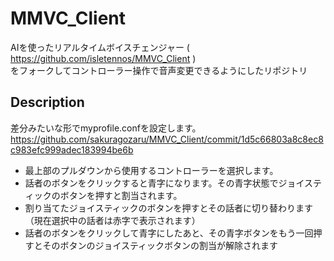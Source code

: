 MMVC_Client
====

AIを使ったリアルタイムボイスチェンジャー ( https://github.com/isletennos/MMVC_Client )  
をフォークしてコントローラー操作で音声変更できるようにしたリポジトリ

## Description
差分みたいな形でmyprofile.confを設定します。  
https://github.com/sakuragozaru/MMVC_Client/commit/1d5c66803a8c8ec8c983efc999adec183994be6b  

* 最上部のプルダウンから使用するコントローラーを選択します。
* 話者のボタンをクリックすると青字になります。その青字状態でジョイスティックのボタンを押すと割当されます。
* 割り当てたジョイスティックのボタンを押すとその話者に切り替わります（現在選択中の話者は赤字で表示されます）
* 話者のボタンをクリックして青字にしたあと、その青字ボタンをもう一回押すとそのボタンのジョイスティックボタンの割当が解除されます

